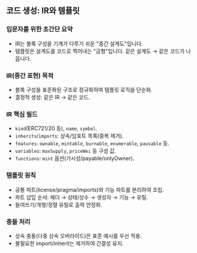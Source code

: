 ## 코드 생성: IR와 템플릿

### 입문자를 위한 초간단 요약

- IR는 블록 구성을 기계가 다루기 쉬운 "중간 설계도"입니다.
- 템플릿은 설계도를 코드로 찍어내는 "금형"입니다. 같은 설계도 → 같은 코드가 나옵니다.

### IR(중간 표현) 목적

- 블록 구성을 표준화된 구조로 정규화하여 템플릿 로직을 단순화.
- 결정적 생성: 같은 IR → 같은 코드.

### IR 핵심 필드

- `kind`(ERC721/20 등), `name`, `symbol`.
- `inherits`/`imports`: 상속/임포트 목록(중복 제거).
- `features`: `ownable`, `mintable`, `burnable`, `enumerable`, `pausable` 등.
- `variables`: `maxSupply`, `priceWei` 등 구성 값.
- `functions`: `mint` 옵션(가시성/payable/onlyOwner).

### 템플릿 원칙

- 공통 파트(license/pragma/imports)와 기능 파트를 분리하여 조립.
- 파트 삽입 순서: 헤더 → 상태/상수 → 생성자 → 기능 → 유틸.
- 들여쓰기/개행/정렬 유틸로 출력 안정화.

### 충돌 처리

- 상속 충돌(다중 상속 오버라이드)은 표준 예시를 우선 적용.
- 불필요한 import/inherit는 제거하여 간결성 유지.
